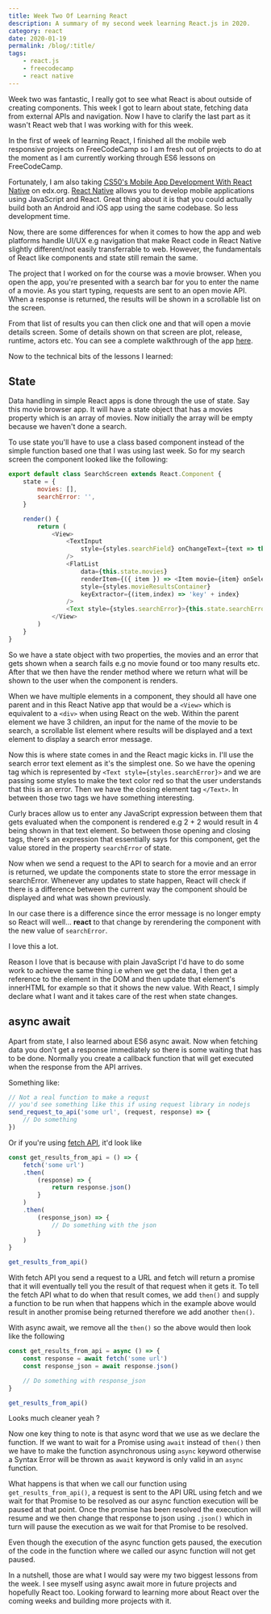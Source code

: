 ```yaml
--- 
title: Week Two Of Learning React
description: A summary of my second week learning React.js in 2020.
category: react
date: 2020-01-19
permalink: /blog/:title/
tags:
    - react.js
    - freecodecamp
    - react native
---
```


Week two was fantastic, I really got to see what React is about outside of creating components. This week I got to learn about state, fetching data from external APIs and navigation. Now I have to clarify the last part as it wasn't React web that I was working with for this week.

<!--more-->

In the first of week of learning React, I finished all the mobile web responsive projects on FreeCodeCamp so I am fresh out of projects to do at the moment as I am currently working through ES6 lessons on FreeCodeCamp.

Fortunately, I am also taking <a href="https://www.edx.org/course/cs50s-mobile-app-development-with-react-native" target="_blank">CS50's Mobile App Development With React Native</a> on edx.org. <a href="https://facebook.github.io/react-native/" target="_blank">React Native</a> allows you to develop mobile applications using JavaScript and React. Great thing about it is that you could actually build both an Android and iOS app using the same codebase. So less development time.

Now, there are some differences for when it comes to how the app and web platforms handle UI/UX e.g navigation that make React code in React Native slightly different/not easily transferrable to web. However, the fundamentals of React like components and state still remain the same.

The project that I worked on for the course was a movie browser. When you open the app, you're presented with a search bar for you to enter the name of a movie. As you start typing, requests are sent to an open movie API. When a response is returned, the results will be shown in a scrollable list on the screen.

From that list of results you can then click one and that will open a movie details screen. Some of details shown on that screen are plot, release, runtime, actors etc. You can see a complete walkthrough of the app <a href="https://youtu.be/Onvqp8rOd0k" target="_blank">here</a>.

Now to the technical bits of the lessons I learned:

## State

Data handling in simple React apps is done through the use of state. Say this movie browser app. It will have a state object that has a movies property which is an array of movies. Now initially the array will be empty because we haven't done a search.

To use state you'll have to use a class based component instead of the simple function based one that I was using last week. So for my search screen the component looked like the following:

```javascript
export default class SearchScreen extends React.Component {
	state = {
		movies: [],
		searchError: '',
	}

	render() {
		return (
			<View>
				<TextInput
					style={styles.searchField} onChangeText={text => this.getMovieResults(text)} placeholder="Name of movie to find"
				/>
				<FlatList
					data={this.state.movies}
					renderItem={({ item }) => <Item movie={item} onSelectMovie={item => this.handleSelectMovie(item)} />}
					style={styles.movieResultsContainer}
					keyExtractor={(item,index) => 'key' + index}
				/>
				<Text style={styles.searchError}>{this.state.searchError}</Text>
			</View>
		)
	}
}
```

So we have a state object with two properties, the movies and an error that gets shown when a search fails e.g no movie found or too many results etc. After that we then have the render method where we return what will be shown to the user when the component is renders.

When we have multiple elements in a component, they should all have one parent and in this React Native app that would be a ```<View>``` which is equivalent to a ```<div>``` when using React on the web. Within the parent element we have 3 children, an input for the name of the movie to be search, a scrollable list element where results will be displayed and a text element to display a search error message.

Now this is where state comes in and the React magic kicks in. I'll use the search error text element as it's the simplest one. So we have the opening tag which is represented by ```<Text style={styles.searchError}>``` and we are passing some styles to make the text color red so that the user understands that this is an error. Then we have the closing element tag ```</Text>```. In between those two tags we have something interesting.

Curly braces allow us to enter any JavaScript expression between them that gets evaluated when the component is rendered e.g 2 + 2 would result in 4 being shown in that text element. So between those opening and closing tags, there's an expression that essentially says for this component, get the value stored in the property ```searchError``` of state.

Now when we send a request to the API to search for a movie and an error is returned, we update the components state to store the error message in searchError. Whenever any updates to state happen, React will check if there is a difference between the current way the component should be displayed and what was shown previously.

In our case there is a difference since the error message is no longer empty so React will well... **react** to that change by rerendering the component with the new value of ```searchError```.

I love this a lot.

Reason I love that is because with plain JavaScript I'd have to do some work to achieve the same thing i.e when we get the data, I then get a reference to the element in the DOM and then update that element's innerHTML for example so that it shows the new value. With React, I simply declare what I want and it takes care of the rest when state changes.

## async await

Apart from state, I also learned about ES6 async await. Now when fetching data you don't get a response immediately so there is some waiting that has to be done. Normally you create a callback function that will get executed when the response from the API arrives.

Something like:

```javascript
// Not a real function to make a requst
// you'd see something like this if using request library in nodejs
send_request_to_api('some url', (request, response) => {
	// Do something
})
```

Or if you're using <a href="https://developer.mozilla.org/en-US/docs/Web/API/Fetch_API" target="_blank">fetch API</a>, it'd look like

```javascript
const get_results_from_api = () => {
	fetch('some url')
	.then(
		(response) => {
			return response.json()
		}
	)
	.then(
		(response_json) => {
			// Do something with the json
		}
	)
}

get_results_from_api()
```

With fetch API you send a request to a URL and fetch will return a promise that it will eventually tell you the result of that request when it gets it. To tell the fetch API what to do when that result comes, we add ```then()``` and supply a function to be run when that happens which in the example above would result in another promise being returned therefore we add another ```then()```.

With async await, we remove all the ```then()``` so the above would then look like the following

```javascript
const get_results_from_api = async () => {
	const response = await fetch('some url')
	const response_json = await response.json()

	// Do something with response_json
}

get_results_from_api()
```

Looks much cleaner yeah ?

Now one key thing to note is that async word that we use as we declare the function. If we want to wait for a Promise using ```await``` instead of ```then()``` then we have to make the function asynchronous using ```async``` keyword otherwise a Syntax Error will be thrown as ```await``` keyword is only valid in an ```async``` function.

What happens is that when we call our function using ```get_results_from_api()```, a request is sent to the API URL using fetch and we wait for that Promise to be resolved as our async function execution will be paused at that point. Once the promise has been resolved the execution will resume and we then change that response to json using ```.json()``` which in turn will pause the execution as we wait for that Promise to be resolved.

Even though the execution of the async function gets paused, the execution of the code in the function where we called our async function will not get paused.

In a nutshell, those are what I would say were my two biggest lessons from the week. I see myself using async await more in future projects and hopefully React too. Looking forward to learning more about React over the coming weeks and building more projects with it.
